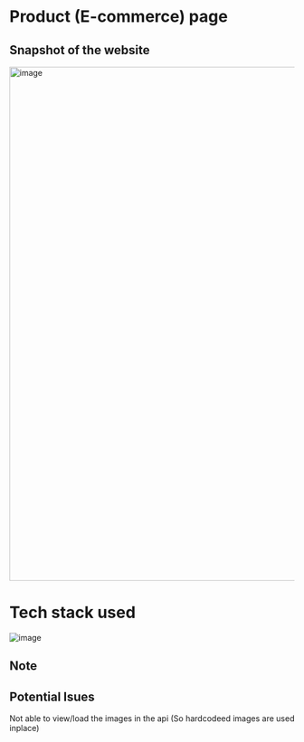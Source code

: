 # Product (E-commerce) page

## Snapshot of the website
<img width="910" alt="image" src="https://github.com/saikiran76/ProductCommerce/assets/80874246/73006c4f-1dd5-49c9-9afd-6066cb57883f">

# Tech stack used
![image](https://github.com/saikiran76/ProductCommerce/assets/80874246/c15fb587-8266-4c9a-b124-65f22bc96f5a)

## Note
## Potential Isues
<p>Not able to view/load the images in the api (So hardcodeed images are used inplace)</p>






